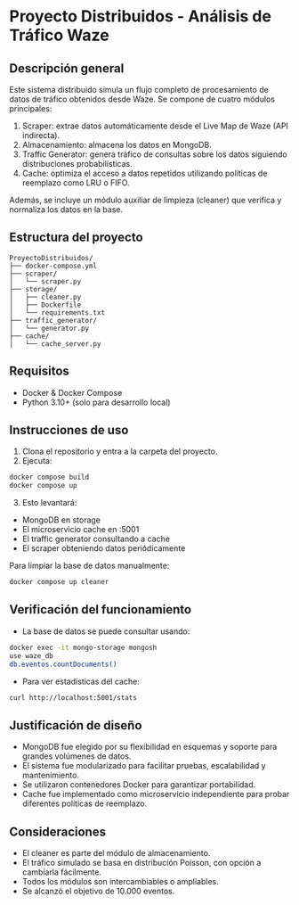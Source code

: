 # Proyecto Distribuidos - Análisis de Tráfico Waze

## Descripción general

Este sistema distribuido simula un flujo completo de procesamiento de datos de tráfico obtenidos desde Waze. Se compone de cuatro módulos principales:
1. Scraper: extrae datos automáticamente desde el Live Map de Waze (API indirecta).
2. Almacenamiento: almacena los datos en MongoDB.
3. Traffic Generator: genera tráfico de consultas sobre los datos siguiendo distribuciones probabilísticas.
4. Cache: optimiza el acceso a datos repetidos utilizando políticas de reemplazo como LRU o FIFO.

Además, se incluye un módulo auxiliar de limpieza (cleaner) que verifica y normaliza los datos en la base.

## Estructura del proyecto

```
ProyectoDistribuidos/
├── docker-compose.yml
├── scraper/
│   └── scraper.py
├── storage/
│   ├── cleaner.py
│   ├── Dockerfile
│   └── requirements.txt
├── traffic_generator/
│   └── generator.py
├── cache/
│   └── cache_server.py
```

## Requisitos

- Docker & Docker Compose
- Python 3.10+ (solo para desarrollo local)

## Instrucciones de uso

1. Clona el repositorio y entra a la carpeta del proyecto.
2. Ejecuta:

```bash
docker compose build
docker compose up
```

3. Esto levantará:
- MongoDB en storage
- El microservicio cache en :5001
- El traffic generator consultando a cache
- El scraper obteniendo datos periódicamente

Para limpiar la base de datos manualmente:

```bash
docker compose up cleaner
```

## Verificación del funcionamiento

- La base de datos se puede consultar usando:

```bash
docker exec -it mongo-storage mongosh
use waze_db
db.eventos.countDocuments()
```

- Para ver estadísticas del cache:

```bash
curl http://localhost:5001/stats
```

## Justificación de diseño

- MongoDB fue elegido por su flexibilidad en esquemas y soporte para grandes volúmenes de datos.
- El sistema fue modularizado para facilitar pruebas, escalabilidad y mantenimiento.
- Se utilizaron contenedores Docker para garantizar portabilidad.
- Cache fue implementado como microservicio independiente para probar diferentes políticas de reemplazo.

## Consideraciones

- El cleaner es parte del módulo de almacenamiento.
- El tráfico simulado se basa en distribución Poisson, con opción a cambiarla fácilmente.
- Todos los módulos son intercambiables o ampliables.
- Se alcanzó el objetivo de 10.000 eventos.